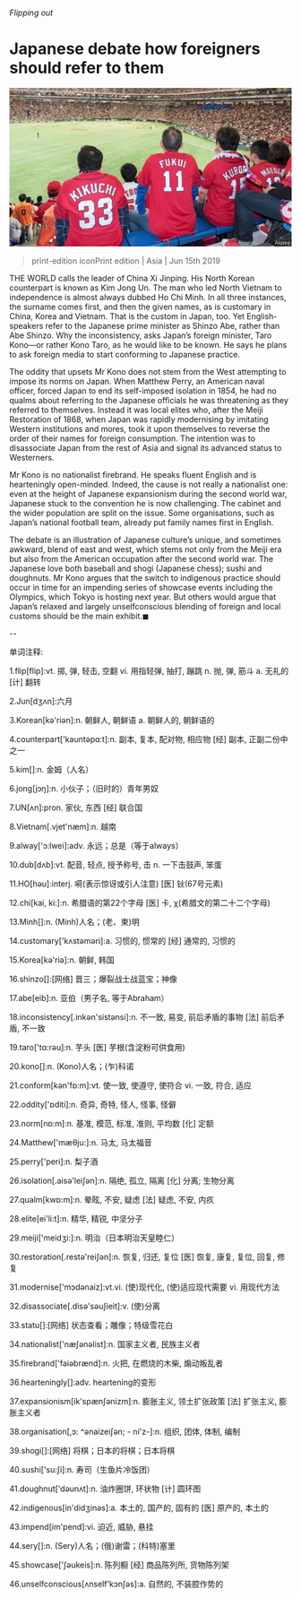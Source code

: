 ###### Flipping out

# Japanese debate how foreigners should refer to them 

![image](images/20190615_asp505.jpg) 

> print-edition iconPrint edition | Asia | Jun 15th 2019 

THE WORLD calls the leader of China Xi Jinping. His North Korean counterpart is known as Kim Jong Un. The man who led North Vietnam to independence is almost always dubbed Ho Chi Minh. In all three instances, the surname comes first, and then the given names, as is customary in China, Korea and Vietnam. That is the custom in Japan, too. Yet English-speakers refer to the Japanese prime minister as Shinzo Abe, rather than Abe Shinzo. Why the inconsistency, asks Japan’s foreign minister, Taro Kono—or rather Kono Taro, as he would like to be known. He says he plans to ask foreign media to start conforming to Japanese practice. 

The oddity that upsets Mr Kono does not stem from the West attempting to impose its norms on Japan. When Matthew Perry, an American naval officer, forced Japan to end its self-imposed isolation in 1854, he had no qualms about referring to the Japanese officials he was threatening as they referred to themselves. Instead it was local elites who, after the Meiji Restoration of 1868, when Japan was rapidly modernising by imitating Western institutions and mores, took it upon themselves to reverse the order of their names for foreign consumption. The intention was to disassociate Japan from the rest of Asia and signal its advanced status to Westerners. 

Mr Kono is no nationalist firebrand. He speaks fluent English and is hearteningly open-minded. Indeed, the cause is not really a nationalist one: even at the height of Japanese expansionism during the second world war, Japanese stuck to the convention he is now challenging. The cabinet and the wider population are split on the issue. Some organisations, such as Japan’s national football team, already put family names first in English. 

The debate is an illustration of Japanese culture’s unique, and sometimes awkward, blend of east and west, which stems not only from the Meiji era but also from the American occupation after the second world war. The Japanese love both baseball and shogi (Japanese chess); sushi and doughnuts. Mr Kono argues that the switch to indigenous practice should occur in time for an impending series of showcase events including the Olympics, which Tokyo is hosting next year. But others would argue that Japan’s relaxed and largely unselfconscious blending of foreign and local customs should be the main exhibit.◼ 

-- 

 单词注释:

1.flip[flip]:vt. 掷, 弹, 轻击, 空翻 vi. 用指轻弹, 抽打, 蹦跳 n. 抛, 弹, 筋斗 a. 无礼的 [计] 翻转 

2.Jun[dʒʌn]:六月 

3.Korean[kә'riәn]:n. 朝鲜人, 朝鲜语 a. 朝鲜人的, 朝鲜语的 

4.counterpart['kauntәpɑ:t]:n. 副本, 复本, 配对物, 相应物 [经] 副本, 正副二份中之一 

5.kim[]:n. 金姆（人名） 

6.jong[jɔŋ]:n. 小伙子；（旧时的）青年男奴 

7.UN[ʌn]:pron. 家伙, 东西 [经] 联合国 

8.Vietnam[.vjet'næm]:n. 越南 

9.alway['ɔ:lwei]:adv. 永远；总是（等于always） 

10.dub[dʌb]:vt. 配音, 轻点, 授予称号, 击 n. 一下击鼓声, 笨蛋 

11.HO[hәu]:interj. 嗬(表示惊讶或引人注意) [医] 钬(67号元素) 

12.chi[kai, ki:]:n. 希腊语的第22个字母 [医] 卡, χ(希腊文的第二十二个字母) 

13.Minh[]:n. (Minh)人名；(老、柬)明 

14.customary['kʌstәmәri]:a. 习惯的, 惯常的 [经] 通常的, 习惯的 

15.Korea[kә'riә]:n. 朝鲜, 韩国 

16.shinzo[]:[网络] 晋三；爆裂战士战蓝宝；神像 

17.abe[eib]:n. 亚伯（男子名, 等于Abraham） 

18.inconsistency[.inkәn'sistәnsi]:n. 不一致, 易变, 前后矛盾的事物 [法] 前后矛盾, 不一致 

19.taro['tɑ:rәu]:n. 芋头 [医] 芋根(含淀粉可供食用) 

20.kono[]:n. (Kono)人名；(乍)科诺 

21.conform[kәn'fɒ:m]:vt. 使一致, 使遵守, 使符合 vi. 一致, 符合, 适应 

22.oddity['ɒditi]:n. 奇异, 奇特, 怪人, 怪事, 怪僻 

23.norm[nɒ:m]:n. 基准, 模范, 标准, 准则, 平均数 [化] 定额 

24.Matthew['mæθju:]:n. 马太, 马太福音 

25.perry['peri]:n. 梨子酒 

26.isolation[.aisә'leiʃәn]:n. 隔绝, 孤立, 隔离 [化] 分离; 生物分离 

27.qualm[kwɒ:m]:n. 晕眩, 不安, 疑虑 [法] 疑虑, 不安, 内疚 

28.elite[ei'li:t]:n. 精华, 精锐, 中坚分子 

29.meiji['meidʒi:]:n. 明治（日本明治天皇睦仁） 

30.restoration[.restә'reiʃәn]:n. 恢复, 归还, 复位 [医] 恢复, 康复, 复位, 回复, 修复 

31.modernise['mɔdәnaiz]:vt.vi. (使)现代化, (使)适应现代需要 vi. 用现代方法 

32.disassociate[.disә'sәuʃieit]:v. (使)分离 

33.statu[]:[网络] 状态查看；雕像；特级雪花白 

34.nationalist['næʃәnәlist]:n. 国家主义者, 民族主义者 

35.firebrand['faiәbrænd]:n. 火把, 在燃烧的木柴, 煽动叛乱者 

36.hearteningly[]:adv. heartening的变形 

37.expansionism[ik'spænʃәnizm]:n. 膨胀主义, 领土扩张政策 [法] 扩张主义, 膨胀主义者 

38.organisation[,ɔ: ^әnaizeiʃən; - ni'z-]:n. 组织, 团体, 体制, 编制 

39.shogi[]:[网络] 将棋；日本的将棋；日本将棋 

40.sushi['su:ʃi]:n. 寿司（生鱼片冷饭团） 

41.doughnut['dәunʌt]:n. 油炸圈饼, 环状物 [计] 圆环图 

42.indigenous[in'didʒinәs]:a. 本土的, 国产的, 固有的 [医] 原产的, 本土的 

43.impend[im'pend]:vi. 迫近, 威胁, 悬挂 

44.sery[]:n. (Sery)人名；(俄)谢雷；(科特)塞里 

45.showcase['ʃәukeis]:n. 陈列橱 [经] 商品陈列所, 货物陈列架 

46.unselfconscious[ʌnself'kɔnʃәs]:a. 自然的, 不装腔作势的 

